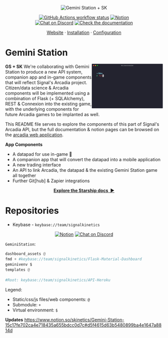 <p align="center">
  <img
    width="400"
    src="https://ksr-ugc.imgix.net/assets/032/154/770/2a776b6dd43e13f8e7d2f3cf897c8424_original.png?ixlib=rb-4.0.2&crop=faces&w=1552&h=873&fit=crop&v=1611768158&auto=format&frame=1&q=92&s=7ce31c952ddcfa328862734669e64a7e"
    alt="Gemini Station + SK"
  />
</p>

<p align="center">
  <a href="https://github.com/starship/starship/actions"
    ><img
      src="https://img.shields.io/github/workflow/status/starship/starship/Main workflow/master?label=workflow&style=flat-square"
      alt="GitHub Actions workflow status"
  /></a>
  <a href="http://ar.skinetics.tech/stellarios/compass#GeminiStation"
    ><img
      src="https://img.shields.io/crates/v/starship?style=flat-square"
      alt="Notion"
  /></a>
  <br />
  <a href="https://discord.gg/starship"
    ><img
      src="https://img.shields.io/discord/567163873606500352?label=discord&logoColor=white&style=flat-square"
      alt="Chat on Discord"
  /></a><!--http://ar.skinetics.tech/stellarios/compass#GeminiStation-->
  <a href="https://www.notion.so/skinetics/Gemini-Station-15c17fe702ca4e718435a655bdcc0d7c"
    ><img
      src="https://img.shields.io/badge/apiheroku-GeminiStation-1DA1F3?style=flat-square&logo=replit"
      alt="Check the documentation"
  /></a>
</p>

<p align="center">
  <a href="https://starship.rs">Website</a>
  ·
  <a href="#🚀-installation">Installation</a>
  ·
  <a href="https://starship.rs/config/">Configuration</a>
</p>



<h1>Gemini Station</h1>

<img
  src="https://raw.githubusercontent.com/starship/starship/master/media/demo.gif"
  alt="Starship with iTerm2 and the Snazzy theme"
  width="45%"
  align="right"
/>

**GS + SK**
We're collaborating with Gemini Station to produce a new API system, companion app and in-game components that will reflect Signal's Arcadia project. Citizen/data science & Arcadia components will be implemented using a combination of Flask (+ SQLAlchemy), REST & Connexion into the existing game, with the underlying components for future Arcadia games to be implanted as well. 

This README file serves to explore the components of this part of Signal's Arcadia API, but the full documentation & notion pages can be browsed on the [arcadia web application](http://ar.skinetics.tech/stellarios/compass#GeminiStation).

**App Components**
- A datapad for use in-game 🚀
- A companion app that will convert the datapad into a mobile application
- A new trading interface
- An API to link Arcadia, the datapad & the existing Gemini Station game all together
- Further Git[hub] & Zapier integrations


<p align="center">
<a href="http://ar.skinetics.tech/stellarios/compass#GeminiStation"><strong>Explore the Starship docs&nbsp;&nbsp;▶</strong></a>
</p>

# Repositories
* Keybase - `keybase://team/signalkinetics`
<p align="center">
  <a href="keybase://team/signalkinetics/API-Heroku"
    ><img
      src="https://img.shields.io/badge/keybase-APIHeroku-1DA1F3?style=flat-square"
      alt="Notion"
  /></a>
  <a href="keybase://team/signalkinetics/Flask-Material-Dashboard"
    ><img
      src="https://img.shields.io/badge/keybase-flaskmaterialdashboard-1DA1F3?style=flat-square"
      alt="Chat on Discord"
  /></a><!--http://ar.skinetics.tech/stellarios/compass#GeminiStation-->
  </br>
</p>

`GeminiStation`:
```py
dashboard_assets @
fmd + #keybase://team/signalkinetics/Flask-Material-Dashboard
geminivenv $ 
templates @

#Root: keybase://team/signalkinetics/API-Heroku
```

Legend:
* Static/css/js files/web components: `@`
* Submodule: `+`
* Virtual environment: `$`

**Updates**
https://www.notion.so/skinetics/Gemini-Station-15c17fe702ca4e718435a655bdcc0d7c#d5f4615d63b5480899ba4e1647a8814d